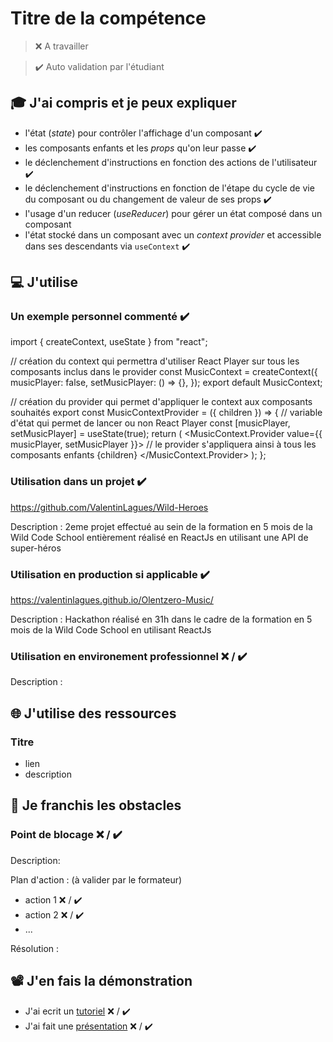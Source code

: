 # Titre de la compétence

> ❌ A travailler

> ✔️ Auto validation par l'étudiant

## 🎓 J'ai compris et je peux expliquer

- l'état (_state_) pour contrôler l'affichage d'un composant ✔️
- les composants enfants et les _props_ qu'on leur passe ✔️
- le déclenchement d'instructions en fonction des actions de l'utilisateur ✔️
- le déclenchement d'instructions en fonction de l'étape du cycle de vie du composant ou du changement de valeur de ses props ✔️
- l'usage d'un reducer (_useReducer_) pour gérer un état composé dans un composant
- l'état stocké dans un composant avec un _context provider_ et accessible dans ses descendants via `useContext` ✔️

## 💻 J'utilise

### Un exemple personnel commenté ✔️

import { createContext, useState } from "react";

// création du context qui permettra d'utiliser React Player sur tous les composants inclus dans le provider
const MusicContext = createContext({
musicPlayer: false,
setMusicPlayer: () => {},
});
export default MusicContext;

// création du provider qui permet d'appliquer le context aux composants souhaités
export const MusicContextProvider = ({ children }) => {
// variable d'état qui permet de lancer ou non React Player
const [musicPlayer, setMusicPlayer] = useState(true);
return (
<MusicContext.Provider value={{ musicPlayer, setMusicPlayer }}>
// le provider s'appliquera ainsi à tous les composants enfants
{children}
</MusicContext.Provider>
);
};

### Utilisation dans un projet ✔️

https://github.com/ValentinLagues/Wild-Heroes

Description : 2eme projet effectué au sein de la formation en 5 mois de la Wild Code School entièrement réalisé en ReactJs en utilisant une API de super-héros

### Utilisation en production si applicable ✔️

https://valentinlagues.github.io/Olentzero-Music/

Description : Hackathon réalisé en 31h dans le cadre de la formation en 5 mois de la Wild Code School en utilisant ReactJs

### Utilisation en environement professionnel ❌ / ✔️

Description :

## 🌐 J'utilise des ressources

### Titre

- lien
- description

## 🚧 Je franchis les obstacles

### Point de blocage ❌ / ✔️

Description:

Plan d'action : (à valider par le formateur)

- action 1 ❌ / ✔️
- action 2 ❌ / ✔️
- ...

Résolution :

## 📽️ J'en fais la démonstration

- J'ai ecrit un [tutoriel](...) ❌ / ✔️
- J'ai fait une [présentation](...) ❌ / ✔️
